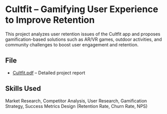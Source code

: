 # Cultfit – Gamifying User Experience to Improve Retention  

This project analyzes user retention issues of the Cultfit app and proposes gamification-based solutions such as AR/VR games, outdoor activities, and community challenges to boost user engagement and retention.  

## File  
- [Cultfit.pdf](Cultfit.pdf) – Detailed project report  

## Skills Used  
Market Research, Competitor Analysis, User Research, Gamification Strategy, Success Metrics Design (Retention Rate, Churn Rate, NPS)  
